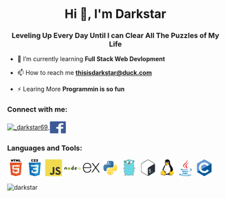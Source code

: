 <h1 align="center">Hi 👋, I'm Darkstar</h1>
<h3 align="center">Leveling Up Every Day Until I can Clear All The Puzzles of My Life</h3>

- 🌱 I’m currently learning **Full Stack Web Devlopment**

- 📫 How to reach me **thisisdarkstar@duck.com**

- ⚡ Learing More **Programmin is so fun**

<h3 align="left">Connect with me:</h3>
<p align="left">
<a href="https://instagram.com/_darkstar69?igshid=OGQ5ZDc2ODk2ZA==" target="blank">
  <img align="center" src="https://raw.githubusercontent.com/rahuldkjain/github-profile-readme-generator/master/src/images/icons/Social/instagram.svg" alt="_darkstar69" height="30" width="40"/>
</a>
  <a href="https://www.facebook.com/arnab.maity.50159836?mibextid=ZbWKwL" target="blank">
  <img align="center" src="https://raw.githubusercontent.com/devicons/devicon/55609aa5bd817ff167afce0d965585c92040787a/icons/facebook/facebook-original.svg" alt="Darkstar" height="30" width="40"/>
</a>
</p>
<h3 align="left">Languages and Tools:</h3>
<p>
  <img src="https://raw.githubusercontent.com/devicons/devicon/master/icons/html5/html5-original-wordmark.svg" alt="html" height="40">
  <img src="https://raw.githubusercontent.com/devicons/devicon/master/icons/css3/css3-original-wordmark.svg" alt="css" height="40">
  <img src="https://raw.githubusercontent.com/devicons/devicon/master/icons/javascript/javascript-original.svg" alt="js" height="40">
  <img src="https://raw.githubusercontent.com/devicons/devicon/master/icons/nodejs/nodejs-original-wordmark.svg" alt="nodejs" height="40">
  <img src="https://raw.githubusercontent.com/devicons/devicon/55609aa5bd817ff167afce0d965585c92040787a/icons/express/express-original.svg" alt="express" height="40">
  <img src="https://raw.githubusercontent.com/devicons/devicon/55609aa5bd817ff167afce0d965585c92040787a/icons/python/python-original.svg" alt="python" height="40">
  <img src="https://raw.githubusercontent.com/devicons/devicon/55609aa5bd817ff167afce0d965585c92040787a/icons/go/go-original.svg" alt="golang" height="40">
  <img src="https://raw.githubusercontent.com/devicons/devicon/55609aa5bd817ff167afce0d965585c92040787a/icons/bash/bash-original.svg" alt="bash" height="40">
  <img src="https://raw.githubusercontent.com/devicons/devicon/55609aa5bd817ff167afce0d965585c92040787a/icons/linux/linux-original.svg" alt="linux" height="40">
  <img src="https://raw.githubusercontent.com/devicons/devicon/55609aa5bd817ff167afce0d965585c92040787a/icons/java/java-original.svg" alt="java" height="40">
  <img src="https://raw.githubusercontent.com/devicons/devicon/55609aa5bd817ff167afce0d965585c92040787a/icons/c/c-original.svg" alt="c" height="40">
</p>
<p align="left"> <img src="https://komarev.com/ghpvc/?username=Darkstar69&label=Profile%20views&color=0e75b6&style=flat" alt="darkstar" /> 
<!---
Darkstar69/Darkstar69 is a ✨ special ✨ repository because its `README.md` (this file) appears on your GitHub profile.
You can click the Preview link to take a look at your changes.
--->
